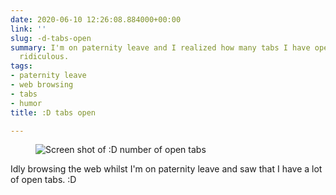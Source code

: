```yaml
---
date: 2020-06-10 12:26:08.884000+00:00
link: ''
slug: -d-tabs-open
summary: I'm on paternity leave and I realized how many tabs I have open. It's :D
  ridiculous.
tags:
- paternity leave
- web browsing
- tabs
- humor
title: :D tabs open

---
```


<figure><img src="/images/2020-06-10--d-tabs-ooen-0.jpeg" alt="Screen shot of :D number of open tabs"></figure>

Idly browsing the web whilst I'm on paternity leave and saw that I have a lot of open tabs. :D

